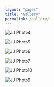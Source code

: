 ```yaml
---
layout: "pages"
title: "Gallery"
permalink: /gallery/
---
```


<img src="https://jjmusic-online.github.io/assets/images/photo4.jpg" alt="JJ Photo4"
	title="Photo of JJ" style="min-width: 150px" />


<img src="https://jjmusic-online.github.io/assets/images/photo5.jpg" alt="JJ Photo5"
	title="Photo of JJ" style="min-width: 150px" />

<img src="https://jjmusic-online.github.io/assets/images/photo6.jpg" alt="JJ Photo6"
	title="Photo of JJ" style="min-width: 150px" />

<img src="https://jjmusic-online.github.io/assets/images/photo7.jpg" alt="JJ Photo7"
	title="Photo of JJ" style="min-width: 150px" />

<img src="https://jjmusic-online.github.io/assets/images/photo10.png" alt="JJ Photo10"
	title="Photo of JJ" style="min-width: 150px" />

<img src="https://jjmusic-online.github.io/assets/images/photo9.jpg" alt="JJ Photo9"
	title="Photo of JJ" style="min-width: 150px" />
